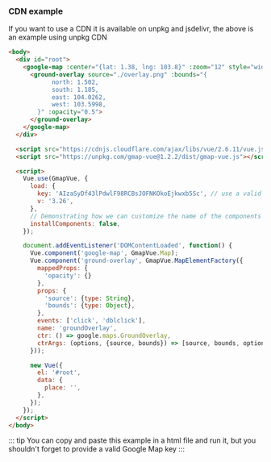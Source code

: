 ### CDN example

If you want to use a CDN it is available on unpkg and jsdelivr, the above is an example using unpkg CDN

```html
<body>
  <div id="root">
    <google-map :center="{lat: 1.38, lng: 103.8}" :zoom="12" style="width: 100%; height: 500px">
      <ground-overlay source="./overlay.png" :bounds="{
            north: 1.502,
            south: 1.185,
            east: 104.0262,
            west: 103.5998,
        }" :opacity="0.5">
      </ground-overlay>
    </google-map>
  </div>

  <script src="https://cdnjs.cloudflare.com/ajax/libs/vue/2.6.11/vue.js"></script>
  <script src="https://unpkg.com/gmap-vue@1.2.2/dist/gmap-vue.js"></script>

  <script>
    Vue.use(GmapVue, {
      load: {
        key: 'AIzaSyDf43lPdwlF98RCBsJOFNKOkoEjkwxb5Sc', // use a valid key
        v: '3.26',
      },
      // Demonstrating how we can customize the name of the components
      installComponents: false,
    });

    document.addEventListener('DOMContentLoaded', function() {
      Vue.component('google-map', GmapVue.Map);
      Vue.component('ground-overlay', GmapVue.MapElementFactory({
        mappedProps: {
          'opacity': {}
        },
        props: {
          'source': {type: String},
          'bounds': {type: Object},
        },
        events: ['click', 'dblclick'],
        name: 'groundOverlay',
        ctr: () => google.maps.GroundOverlay,
        ctrArgs: (options, {source, bounds}) => [source, bounds, options],
      }));

      new Vue({
        el: '#root',
        data: {
          place: '',
        },
      });
    });
  </script>
</body>
```

::: tip
You can copy and paste this example in a html file and run it, but you shouldn't forget to provide a valid Google Map key
:::
